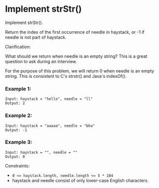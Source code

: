 # Implement strStr()

Implement strStr().

Return the index of the first occurrence of needle in haystack, or -1 if needle is not part of haystack.

Clarification:

What should we return when needle is an empty string? This is a great question to ask during an interview.

For the purpose of this problem, we will return 0 when needle is an empty string. This is consistent to C's strstr() and Java's indexOf().

 

### Example 1:
```
Input: haystack = "hello", needle = "ll"
Output: 2
```

### Example 2:
```
Input: haystack = "aaaaa", needle = "bba"
Output: -1
```
### Example 3:
```
Input: haystack = "", needle = ""
Output: 0
 ```

Constraints:

- `0 <= haystack.length, needle.length <= 5 * 104`
- haystack and needle consist of only lower-case English characters.
